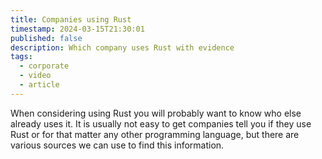```yaml
---
title: Companies using Rust
timestamp: 2024-03-15T21:30:01
published: false
description: Which company uses Rust with evidence
tags:
  - corporate
  - video
  - article
---
```


When considering using Rust you will probably want to know who else already uses it. It is usually not easy to get companies tell you if they use Rust or for that matter
any other programming language, but there are various sources we can use to find this information.

